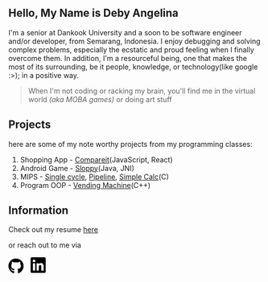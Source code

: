 ## Hello, My Name is Deby Angelina

I'm a senior at Dankook University and a soon to be software engineer and/or developer, from Semarang, Indonesia. I enjoy debugging and solving complex problems, especially the ecstatic and proud feeling when I finally overcome them. In addition, I'm a resourceful being, one that makes the most of its surrounding, be it people, knowledge, or technology(like google :>); in a positive way.

> When I'm not coding or racking my brain, you'll find me in the virtual world *(aka MOBA games)* or doing art stuff

## Projects

here are some of my note worthy projects from my programming classes:
1. Shopping App - [Compareit](https://github.com/debdeb18/compareit-frontend-react)(JavaScript, React) 
2. Android Game - [Sloppy](https://github.com/debdeb18/sloppy-game)(Java, JNI)
3. MIPS - [Single cycle](https://github.com/debdeb18/MIPS-single-cycle-implementation-in-C), [Pipeline](https://github.com/debdeb18/MIPS-pipeline-implementation-in-C), [Simple Calc](https://github.com/debdeb18/simple-calculator)(C)
4. Program OOP - [Vending Machine](https://github.com/debdeb18/vending-macine-OOP-project)(C++)

## Information

Check out my resume [here](https://drive.google.com/file/d/1ehosL04m51oQFNTltxDc5y1ID40IK3t8/view?usp=sharing)

or reach out to me via

<img src="github-brands.svg" href="https://github.com/debdeb18" alt="github" width="30"/>&emsp;<img src="linkedin-brands.svg" href="https://www.linkedin.com/in/dangelina18/" alt="linkedin" width="30"/>
